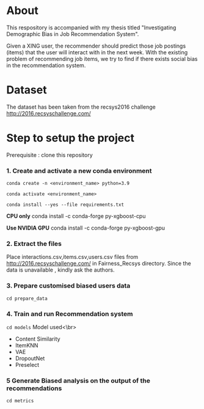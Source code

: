 # About
 This respository is accompanied with my thesis titled "Investigating Demographic Bias in Job Recommendation System".
 
 Given a XING user, the recommender should predict those job postings (items) that the user will interact with in the next week. 
 With the existing problem of recommending job items, we try to find if there exists social bias in the recommendation system.
 
 # Dataset 
 The dataset has been taken from the recsys2016 challenge http://2016.recsyschallenge.com/
 
 # Step to setup the project 
 
Prerequisite : clone this repository 
 
### 1. Create and activate a new conda environment
`conda create -n <environment_name> python=3.9`

`conda activate <environment_name>`

`conda install --yes --file requirements.txt`

**CPU only**
conda install -c conda-forge py-xgboost-cpu

**Use NVIDIA GPU**
conda install -c conda-forge py-xgboost-gpu

### 2. Extract the files
Place interactions.csv,items.csv,users.csv files from http://2016.recsyschallenge.com/ in Fairness_Recsys directory.  Since the data is unavailable , kindly ask the authors.

### 3. Prepare customised biased users data
`cd prepare_data`

### 4. Train and run Recommendation system
`cd models`
Model used<\br>
- Content Similarity
- ItemKNN
- VAE
- DropoutNet
- Preselect




### 5 Generate Biased analysis on the output of the recommendations
`cd metrics`

 
 
